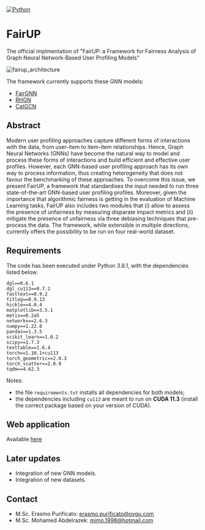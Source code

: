 [![Python](https://img.shields.io/badge/Python-3.8.10-%233776AB?logo=Python)](https://www.python.org/)

# FairUP
The official implmentation of "FairUP: a Framework for Fairness Analysis of Graph Neural Network-Based User Profiling Models"

![fairup_architecture](https://user-images.githubusercontent.com/45569039/220563974-905756a9-eb1f-4140-9a17-73b8c3a52529.png)

The framework currently supports these GNN models:
- [FairGNN](https://arxiv.org/abs/2009.01454)
- [RHGN](https://arxiv.org/abs/2110.07181)
- [CatGCN](https://arxiv.org/abs/2009.05303)
## Abstract
 Modern user profiling approaches capture different forms of interactions with the data, from user-item  to item-item relationships. Hence, Graph Neural Networks (GNNs) have become the natural way to model and process these forms of interactions and build efficient and effective user profiles. However, each GNN-based user profiling approach has its own way to process information, thus creating heterogeneity that does not favour the benchmarking of these approaches. To overcome this issue, we present FairUP, a framework that standardises the input needed to run three state-of-the-art GNN-based user profiling profiles. Moreover, given the importance that algorithmic fairness is getting in the evaluation of Machine Learning tasks, FairUP also includes two modules that (i) allow to assess the presence of unfairness by measuring disparate impact metrics and (ii) mitigate the presence of unfairness via three debiasing techniques that pre-process the data. The framework, while extensible in multiple directions, currently offers the possibility to be run on four real-world dataset.

## Requirements
The code has been executed under Python 3.8.1, with the dependencies listed below.

```
dgl==0.6.1
dgl_cu113==0.7.2
fasttext==0.9.2
fitlog==0.9.13
hickle==4.0.4
matplotlib==3.5.1
metis==0.2a5
networkx==2.6.3
numpy==1.22.0
pandas==1.3.5
scikit_learn==1.0.2
scipy==1.7.3
texttable==1.6.4
torch==1.10.1+cu113
torch_geometric==2.0.3
torch_scatter==2.0.9
tqdm==4.62.3
```
Notes:
* the file `requirements.txt` installs all dependencies for both models;
* the dependencies including `cu113` are meant to run on **CUDA 11.3** (install the correct package based on your version of CUDA).

## Web application
Available [here](https://mohamedabdelrazek9-fairup-homepage-gv365a.streamlit.app/)

## Later updates
- Integration of new GNN models.
- Integration of new datasets.

## Contact
- M.Sc. Erasmo Purificato: erasmo.purificato@ovgu.com
- M.Sc. Mohamed Abdelrazek: mimo.1998@hotmail.com 
